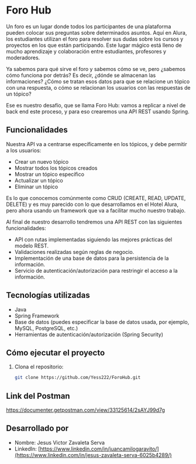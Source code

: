 # Foro Hub

Un foro es un lugar donde todos los participantes de una plataforma pueden colocar sus preguntas sobre determinados asuntos. Aquí en Alura, los estudiantes utilizan el foro para resolver sus dudas sobre los cursos y proyectos en los que están participando. Este lugar mágico está lleno de mucho aprendizaje y colaboración entre estudiantes, profesores y moderadores.

Ya sabemos para qué sirve el foro y sabemos cómo se ve, pero ¿sabemos cómo funciona por detrás? Es decir, ¿dónde se almacenan las informaciones? ¿Cómo se tratan esos datos para que se relacione un tópico con una respuesta, o cómo se relacionan los usuarios con las respuestas de un tópico?

Ese es nuestro desafío, que se llama Foro Hub: vamos a replicar a nivel de back end este proceso, y para eso crearemos una API REST usando Spring.

## Funcionalidades

Nuestra API va a centrarse específicamente en los tópicos, y debe permitir a los usuarios:

- Crear un nuevo tópico
- Mostrar todos los tópicos creados
- Mostrar un tópico específico
- Actualizar un tópico
- Eliminar un tópico

Es lo que conocemos comúnmente como CRUD (CREATE, READ, UPDATE, DELETE) y es muy parecido con lo que desarrollamos en el Hotel Alura, pero ahora usando un framework que va a facilitar mucho nuestro trabajo.

Al final de nuestro desarrollo tendremos una API REST con las siguientes funcionalidades:

- API con rutas implementadas siguiendo las mejores prácticas del modelo REST.
- Validaciones realizadas según reglas de negocio.
- Implementación de una base de datos para la persistencia de la información.
- Servicio de autenticación/autorización para restringir el acceso a la información.

## Tecnologías utilizadas

- Java
- Spring Framework
- Base de datos (puedes especificar la base de datos usada, por ejemplo, MySQL, PostgreSQL, etc.)
- Herramientas de autenticación/autorización (Spring Security)

## Cómo ejecutar el proyecto

1. Clona el repositorio:
   ```bash
   git clone https://github.com/Yess222/ForoHub.git

## Link del Postman
https://documenter.getpostman.com/view/33125614/2sAYJ99d7g

## Desarrollado por
* Nombre: Jesus Victor Zavaleta Serva
* LinkedIn: [https://www.linkedin.com/in/juancamilogaravito/](https://www.linkedin.com/in/jesus-zavaleta-serva-6025b4289/)
